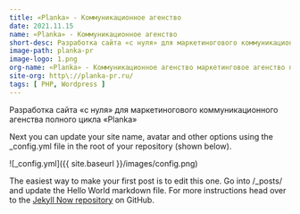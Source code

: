 ```yaml
---
title: «Planka» - Коммуникационное агенство
date: 2021.11.15
name: «Planka» - Коммуникационное агенство
short-desc: Разработка сайта «с нуля» для маркетиногового коммуникационного агенства полного цикла «Planka».
image-path: planka-pr
image-logo: 1.png
org-name: «Planka» - Коммуникационное агенство маркетинговое агенство полного цикла
site-org: http\://planka-pr.ru/
tags: [ PHP, Wordpress ]
---
```


Разработка сайта «с нуля» для маркетиногового коммуникационного агенства полного цикла «Planka»





Next you can update your site name, avatar and other options using the _config.yml file in the root of your repository (shown below).

![_config.yml]({{ site.baseurl }}/images/config.png)

The easiest way to make your first post is to edit this one. Go into /_posts/ and update the Hello World markdown file. For more instructions head over to the [Jekyll Now repository](https://github.com/barryclark/jekyll-now) on GitHub.

